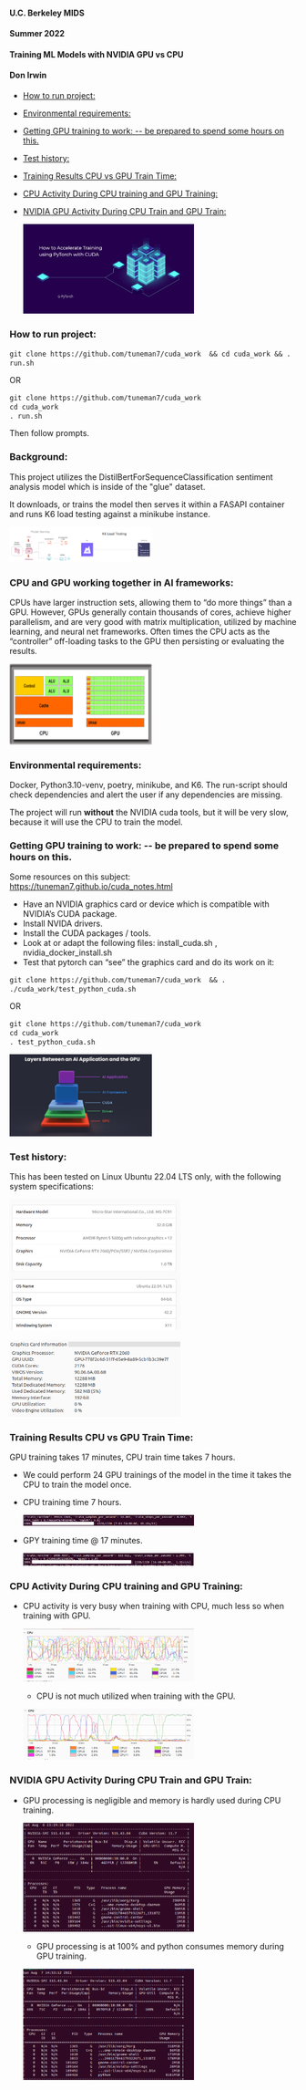 #### U.C. Berkeley MIDS
#### Summer 2022
#### Training ML Models with NVIDIA GPU vs CPU
#### Don Irwin


  
- [How to run project:](#how-to-run-project)
- [Environmental requirements:](#environmental-requirements)
- [Getting GPU training to work:  -- be prepared to spend some hours on this.](#getting-gpu-training-to-work-----be-prepared-to-spend-some-hours-on-this)
- [Test history:](#test-history)
- [Training Results CPU vs GPU Train Time:](#training-results-cpu-vs-gpu-train-time)
- [CPU Activity During CPU training and GPU Training:](#cpu-activity-during-cpu-training-and-gpu-training)
- [NVIDIA GPU Activity During CPU Train and GPU Train:](#nvidia-gpu-activity-during-cpu-train-and-gpu-train)



  <img
  src="https://github.com/tuneman7/cuda_work/blob/main/images/cuda_splash.png?raw=true"
  alt="pod count"
  title="pod count"
  style="display: inline-block; margin: 0 auto; max-width: 300px">


### How to run project:   

```
git clone https://github.com/tuneman7/cuda_work  && cd cuda_work && . run.sh  
```  
OR  

```  
git clone https://github.com/tuneman7/cuda_work  
cd cuda_work  
. run.sh  
```

Then follow prompts.  


### Background:  

This project utilizes the DistilBertForSequenceClassification sentiment analysis model which is inside of the "glue" dataset.   

It downloads, or trains the model then serves it within a FASAPI container and runs K6 load testing against a minikube instance.

  <img
  src="https://github.com/tuneman7/cuda_work/blob/main/images/the_pipeline.png?raw=true"
  alt="Pipeline Overview"
  title="Pipeline Overview"
  style="display: inline-block; margin: 0 auto; max-width: 250px">

### CPU and  GPU working together in AI frameworks:

CPUs have larger instruction sets, allowing them to “do more things” than a GPU.  However, GPUs generally contain thousands of cores, achieve higher parallelism, and are very good with matrix multiplication, utilized by machine learning, and neural net frameworks.  Often times the CPU acts as the “controller” off-loading tasks to the GPU then persisting or evaluating the results.


  <img
  src="https://github.com/tuneman7/cuda_work/blob/main/images/cpu_vs_gpu.png?raw=true"
  alt="CPU VS GPU"
  title="CPU vs GPU"
  style="display: inline-block; margin: 0 auto; max-width: 250px">

### Environmental requirements:   

Docker, Python3.10-venv, poetry, minikube, and K6.  The run-script should check dependencies and alert the user if any dependencies are missing.  

The project will run **without** the NVIDIA cuda tools, but it will be very slow, because it will use the CPU to train the model.  

### Getting GPU training to work:  -- be prepared to spend some hours on this.  

Some resources on this subject:  
https://tuneman7.github.io/cuda_notes.html  

* Have an NVIDIA graphics card or device which is compatible with NVIDIA’s CUDA package.  
* Install NVIDA drivers.  
* Install the CUDA packages / tools.  
* Look at or adapt the following files: install_cuda.sh , nvidia_docker_install.sh
* Test that pytorch can “see” the graphics card and do its work on it:  
```
git clone https://github.com/tuneman7/cuda_work  && . ./cuda_work/test_python_cuda.sh
```
OR 
```
git clone https://github.com/tuneman7/cuda_work 
cd cuda_work
. test_python_cuda.sh  
```

  <img
  src="https://github.com/tuneman7/cuda_work/blob/main/images/layers-between-ai-application-and-gpu.jpg?raw=true"
  alt="pod count"
  title="pod count"
  style="display: inline-block; margin: 0 auto; max-width: 250px">

### Test history:   

This has been tested on Linux Ubuntu 22.04 LTS only, with the following system specifications:   

  <img
  src="https://github.com/tuneman7/cuda_work/blob/main/images/system_information.png?raw=true"
  alt="system information"
  title="system information"
  style="display: inline-block; margin: 0 auto; max-width: 300px">
  
  <img
  src="https://github.com/tuneman7/cuda_work/blob/main/images/graphic_card_information.png?raw=true"
  alt="graphic card information"
  title="graphic card information"
  style="display: inline-block; margin: 0 auto; max-width: 300px">
  


### Training Results CPU vs GPU Train Time:   

GPU training takes 17 minutes, CPU train time takes 7 hours.  

* We could perform 24 GPU trainings of the model in the time it takes the CPU to train the model once.  

* CPU training time 7 hours.

  <img
  src="https://github.com/tuneman7/cuda_work/blob/main/images/CPU_train_time.png?raw=true"
  alt="cpu train time"
  title="cpu train time"
  style="display: inline-block; margin: 0 auto; max-width: 300px">
  
* GPY training time @ 17 minutes.
  
  <img
  src="https://github.com/tuneman7/cuda_work/blob/main/images/gpu_train_time.png?raw=true"
  alt="gpu train time"
  title="gpu train time"
  style="display: inline-block; margin: 0 auto; max-width: 300px">
  
### CPU Activity During CPU training and GPU Training:   

* CPU activity is very busy when training with CPU, much less so when training with GPU.

  <img
  src="https://github.com/tuneman7/cuda_work/blob/main/images/cpu_during_cpu_training.png?raw=true"
  alt="cpu during cpu training"
  title="cpu during cpu training"
  style="display: inline-block; margin: 0 auto; max-width: 300px">
  
  * CPU is not much utilized when training with the GPU.
  
  <img
  src="https://github.com/tuneman7/cuda_work/blob/main/images/cpu_gpu_train_profile.png?raw=true"
  alt="cpu during gpu training"
  title="cpu during gpu training"
  style="display: inline-block; margin: 0 auto; max-width: 300px">


### NVIDIA GPU Activity During CPU Train and GPU Train:   

* GPU processing is negligible and memory is hardly used during CPU training.

  <img
  src="https://github.com/tuneman7/cuda_work/blob/main/images/nvidia_profile_CPU.png?raw=true"
  alt="Nvidia during CPU training"
  title="Nvidia during CPU training"
  style="display: inline-block; margin: 0 auto; max-width: 300px">
  
  * GPU processing is at 100% and python consumes memory during GPU training.
  
  <img
  src="https://github.com/tuneman7/cuda_work/blob/main/images/nvidia_profile.png?raw=true"
  alt="Nvidia during GPU training"
  title="Nvidia during GPU training"
  style="display: inline-block; margin: 0 auto; max-width: 300px">


